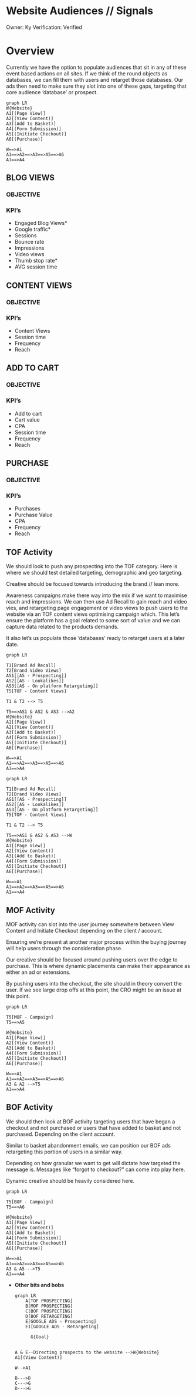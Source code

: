 # Website Audiences // Signals

Owner: Ky 
Verification: Verified

# Overview

Currently we have the option to populate audiences that sit in any of these event based actions on all sites. If we think of the round objects as databases, we can fill them with users and retarget those databases.  Our ads then need to make sure they slot into one of these gaps, targeting that core audience ‘database’ or prospect.

```mermaid
graph LR
W{Website}
A1[(Page View)]
A2[(View Content)]
A3[(Add to Basket)]
A4[(Form Submission)]
A5[(Initiate Checkout)]
A6[(Purchase)]

W==>A1
A1==>A2==>A3==>A5==>A6
A1==>A4
```

## BLOG VIEWS

### OBJECTIVE

### KPI’s

- Engaged Blog Views*
- Google traffic*
- Sessions
- Bounce rate
- Impressions
- Video views
- Thumb stop rate*
- AVG session time

## CONTENT VIEWS

### OBJECTIVE

### KPI’s

- Content Views
- Session time
- Frequency
- Reach

## ADD TO CART

### OBJECTIVE

### KPI’s

- Add to cart
- Cart value
- CPA
- Session time
- Frequency
- Reach

## PURCHASE

### OBJECTIVE

### KPI’s

- Purchases
- Purchase Value
- CPA
- Frequency
- Reach

## TOF Activity

We should look to push any prospecting into the TOF category. Here is where we should test detailed targeting, demographic and geo targeting. 

Creative should be focused towards introducing the brand // lean more.

Awareness campaigns make there way into the mix if we want to maximise reach and impressions. We can then use Ad Recall to gain reach and video vies, and retargeting page engagement or video views to push users to the website via an TOF content views optimising campaign which. This let’s ensure the platform has a goal related to some sort of value and we can capture data related to the products demands.

It also let’s us populate those ‘databases’ ready to retarget users at a later date.

```mermaid
graph LR

T1[Brand Ad Recall]
T2[Brand Video Views]
AS1[[AS - Prospecting]]
AS2[[AS - Lookalikes]]
AS3[[AS - On platform Retargeting]]
T5[TOF - Content Views]

T1 & T2 --> T5

T5==>AS1 & AS2 & AS3 -->A2
W{Website}
A1[(Page View)]
A2[(View Content)]
A3[(Add to Basket)]
A4[(Form Submission)]
A5[(Initiate Checkout)]
A6[(Purchase)]

W==>A1
A1==>A2==>A3==>A5==>A6
A1==>A4
```

```mermaid
graph LR

T1[Brand Ad Recall]
T2[Brand Video Views]
AS1[[AS - Prospecting]]
AS2[[AS - Lookalikes]]
AS3[[AS - On platform Retargeting]]
T5[TOF - Content Views]

T1 & T2 --> T5

T5==>AS1 & AS2 & AS3 -->W
W{Website}
A1[(Page View)]
A2[(View Content)]
A3[(Add to Basket)]
A4[(Form Submission)]
A5[(Initiate Checkout)]
A6[(Purchase)]

W==>A1
A1==>A2==>A3==>A5==>A6
A1==>A4
```

## MOF Activity

MOF activity can slot into the user journey somewhere between View Content and Initiate Checkout depending on the client / account.

Ensuring we’re present at another major process within the buying journey will help users through the consideration phase. 

Our creative should be focused around pushing users over the edge to purchase. This is where dynamic placements can make their appearance as either an ad or extensions.

By pushing users into the checkout, the site should in theory convert the user. If we see large drop offs at this point, the CRO might be an issue at this point. 

```mermaid
graph LR

T5[MOF - Campaign]
T5==>A5

W{Website}
A1[(Page View)]
A2[(View Content)]
A3[(Add to Basket)]
A4[(Form Submission)]
A5[(Initiate Checkout)]
A6[(Purchase)]

W==>A1
A1==>A2==>A3==>A5==>A6
A3 & A2 -->T5
A1==>A4
```

## BOF Activity

We should then look at BOF activity targeting users that have began a checkout and not purchased or users that have added to basket and not purchased. Depending on the client account. 

Similar to basket abandonment emails, we can position our BOF ads retargeting this portion of users in a similar way. 

Depending on how granular we want to get will dictate how targeted the message is. Messages like “forgot to checkout?” can come into play here. 

Dynamic creative should be heavily considered here. 

```mermaid
graph LR

T5[BOF - Campaign]
T5==>A6

W{Website}
A1[(Page View)]
A2[(View Content)]
A3[(Add to Basket)]
A4[(Form Submission)]
A5[(Initiate Checkout)]
A6[(Purchase)]

W==>A1
A1==>A2==>A3==>A5==>A6
A3 & A5 -->T5
A1==>A4
```

- **Other bits and bobs**
    
    ```mermaid
    graph LR
        A[TOF PROSPECTING] 
        B[MOF PROSPECTING] 
        C[BOF PROSPECTING] 
        D[BOF RETARGETING]
        E[GOOGLE ADS - Prospecting]
        E1[GOOGLE ADS - Retargeting]
    
    	  G{Goal}
    	  
    	  
    A & E--Directing prospects to the website -->W{Website}
    A1[(View Content)]
    
    W-->A1
    
    B--->D
    C--->G
    D--->G
    ```